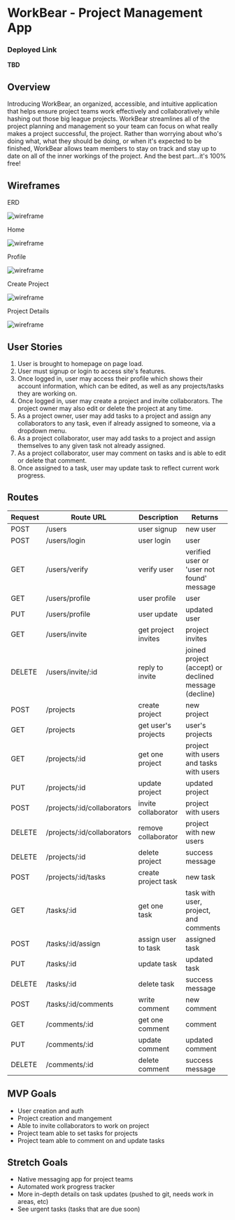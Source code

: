 # WorkBear - Project Management App

### Deployed Link
**TBD**

## Overview
Introducing WorkBear, an organized, accessible, and intuitive application that helps ensure project teams work effectively and collaboratively while hashing out those big league projects. WorkBear streamlines all of the project planning and management so your team can focus on what really makes a project successful, the project. Rather than worrying about who's doing what, what they should be doing, or when it's expected to be finished, WorkBear allows team members to stay on track and stay up to date on all of the inner workings of the project. And the best part...it's 100% free!

## Wireframes
ERD

![wireframe](https://i.imgur.com/p1ghpIx.png)

Home

![wireframe](https://i.imgur.com/3ILMqXW.png)

Profile

![wireframe](https://i.imgur.com/Wfw3P8i.png)

Create Project

![wireframe](https://i.imgur.com/4nIkn4m.png)

Project Details

![wireframe](https://i.imgur.com/nHGnm0H.png)


## User Stories
1. User is brought to homepage on page load.
2. User must signup or login to access site's features.
3. Once logged in, user may access their profile which shows their account information, which can be edited, as well as any projects/tasks they are working on.
4. Once logged in, user may create a project and invite collaborators. The project owner may also edit or delete the project at any time.
5. As a project owner, user may add tasks to a project and assign any collaborators to any task, even if already assigned to someone, via a dropdown menu.
6. As a project collaborator, user may add tasks to a project and assign themselves to any given task not already assigned.
7. As a project collaborator, user may comment on tasks and is able to edit or delete that comment.
8. Once assigned to a task, user may update task to reflect current work progress.

## Routes
| Request   | Route URL  | Description   | Returns   |
| --------- | --------- | ------------- | --------- |
|   POST    | /users    | user signup   | new user
|   POST    | /users/login | user login | user
|   GET     | /users/verify | verify user | verified user or 'user not found' message
|   GET     | /users/profile | user profile | user
|   PUT     | /users/profile | user update | updated user
|   GET     | /users/invite | get project invites | project invites
|   DELETE  | /users/invite/:id | reply to invite | joined project (accept) or declined message (decline)
|   POST    | /projects | create project | new project
|   GET     | /projects | get user's projects | user's projects
|   GET     | /projects/:id | get one project | project with users and tasks with users
|   PUT     | /projects/:id | update project | updated project
|   POST    | /projects/:id/collaborators | invite collaborator | project with users
|   DELETE  | /projects/:id/collaborators | remove collaborator | project with new users
|   DELETE  | /projects/:id | delete project | success message
|   POST    | /projects/:id/tasks | create project task | new task
|   GET     | /tasks/:id | get one task | task with user, project, and comments
|   POST    | /tasks/:id/assign | assign user to task | assigned task
|   PUT     | /tasks/:id | update task | updated task
|   DELETE  | /tasks/:id | delete task | success message
|   POST    | /tasks/:id/comments | write comment | new comment
|   GET     | /comments/:id | get one comment | comment
|   PUT     | /comments/:id | update comment | updated comment
|   DELETE  | /comments/:id | delete comment | success message
    
## MVP Goals
- User creation and auth
- Project creation and mangement
- Able to invite collaborators to work on project
- Project team able to set tasks for projects
- Project team able to comment on and update tasks

## Stretch Goals
- Native messaging app for project teams
- Automated work progress tracker
- More in-depth details on task updates (pushed to git, needs work in areas, etc)
- See urgent tasks (tasks that are due soon)
